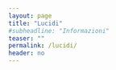 ```yaml
---
layout: page
title: "Lucidi"
#subheadline: "Informazioni"
teaser: ""
permalink: /lucidi/
header: no
---
```


<!--
1. [`Introduzione al ML.`{:.filelink}]({{ site.baseurl }}{%link slides/0-ml_teaser.pdf %}) Introduzione al machine learning
1. [`Probability recall.`{:.filelink}]({{ site.baseurl }}{%link slides/A-probability_recall-slides.pdf %}) Richiami di probabilità
1. [`Graphical models.`{:.filelink}]({{ site.baseurl }}{%link slides/B-graphical_models-slides.pdf %}) Introduzione ai modelli grafici
1. [`Metodi montecarlo.`{:.filelink}]({{ site.baseurl }}{%link slides/C-sampling-slides.pdf %}) Introduzione ai metodi montecarlo
1. [`Fondamenti.`{:.filelink}]({{ site.baseurl }}{%link slides/1-foundations-slides.pdf %}) Concetti fondamentali del machine learning
1. [`Probabilità e apprendimento.`{:.filelink}]({{ site.baseurl }}{%link slides/2-probabilistic-learning-slides.pdf %}) Approcci probabilistici all'apprendimento
1. [`Training.`{:.filelink}]({{ site.baseurl }}{%link slides/3-training-slides.pdf %}) Loss functions e metodi di GD
1. [`Linear regression.`{:.filelink}]({{ site.baseurl }}{%link slides/4-linregr-slides.pdf %}) Regressione lineare
1. [`Linear classification.`{:.filelink}]({{ site.baseurl }}{%link slides/5-linclass-slides.pdf %}) Classificazione lineare
1. [`Probabilistic generative classification.`{:.filelink}]({{ site.baseurl }}{%link slides/6-probclass-gen-slides.pdf %}) Classificazione probabilistica generativa
1. [`Probabilistic discriminative classification.`{:.filelink}]({{ site.baseurl }}{%link slides/7-probclass-discr-slides.pdf %}) Classificazione probabilistica discriminativa
1. [`Nonparametric regression.`{:.filelink}]({{ site.baseurl }}{%link slides/8-nonparam-regr-slides.pdf %}) Regressione non parametrica
1. [`Nonparametric classification`{:.filelink}]({{ site.baseurl }}{%link slides/9-nonparam-class-slides.pdf%}) Modelli non parametrici per la classificazione
1. [`SVM`{:.filelink}]({{ site.baseurl }}{%link slides/10-svm-slides.pdf%}) Support vector machines
1. [`Neural networks`{:.filelink}]({{ site.baseurl }}{%link slides/11-neural-slides.pdf%}) Reti neurali
1. [`Decision trees`{:.filelink}]({{ site.baseurl }}{%link slides/12-dectrees-slides.pdf%}) Alberi di decisione
1. [`Ensemble`{:.filelink}]({{ site.baseurl }}{%link slides/13-ensemble-slides.pdf%}) Ensemble di modelli
1. [`Clustering`{:.filelink}]({{ site.baseurl }}{%link slides/14-clustering-slides.pdf%}) Introduzione al clustering
-->